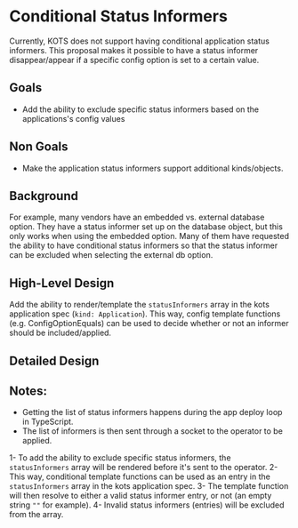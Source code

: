 # Conditional Status Informers

Currently, KOTS does not support having conditional application status informers.
This proposal makes it possible to have a status informer disappear/appear if a specific config option is set to a certain value.

## Goals

- Add the ability to exclude specific status informers based on the applications's config values

## Non Goals

- Make the application status informers support additional kinds/objects.

## Background

For example, many vendors have an embedded vs. external database option.
They have a status informer set up on the database object, but this only works when using the embedded option.
Many of them have requested the ability to have conditional status informers so that the status informer can be excluded when selecting the external db option.

## High-Level Design

Add the ability to render/template the `statusInformers` array in the kots application spec (`kind: Application`).
This way, config template functions (e.g. ConfigOptionEquals) can be used to decide whether or not an informer should be included/applied.

## Detailed Design

## Notes:
- Getting the list of status informers happens during the app deploy loop in TypeScript.
- The list of informers is then sent through a socket to the operator to be applied.

1- To add the ability to exclude specific status informers, the `statusInformers` array will be rendered before it's sent to the operator.
2- This way, conditional template functions can be used as an entry in the `statusInformers` array in the kots application spec.
3- The template function will then resolve to either a valid status informer entry, or not (an empty string `""` for example).
4- Invalid status informers (entries) will be excluded from the array.
